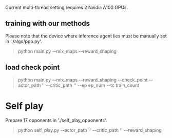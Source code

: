 Current multi-thread setting requires 2 Nvidia A100 GPUs.


## training with our methods

Please note that the device where inference agent lies must be manually set in './algo/ppo.py'.

>python main.py --mix_maps --reward_shaping

## load check point

>python main.py --mix_maps --reward_shaping --check_point --actor_path '' --critic_path '' --ep ep_num --tc train_count




# Self play
Prepare 17 opponents in './self_play_opponents'.
>python self_play.py --actor_path '' --critic_path '' --reward_shaping